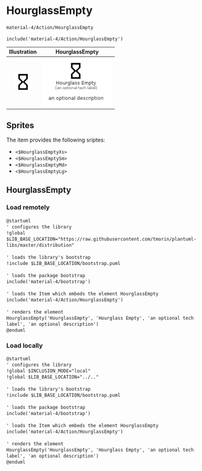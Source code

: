 # HourglassEmpty


```text
material-4/Action/HourglassEmpty
```

```text
include('material-4/Action/HourglassEmpty')
```



| Illustration | HourglassEmpty |
| :---: | :---: |
| ![illustration for Illustration](../../material-4/Action/HourglassEmpty.png) | ![illustration for HourglassEmpty](../../material-4/Action/HourglassEmpty.Local.png) |



## Sprites
The item provides the following sriptes:

- `<$HourglassEmptyXs>`
- `<$HourglassEmptySm>`
- `<$HourglassEmptyMd>`
- `<$HourglassEmptyLg>`





## HourglassEmpty

### Load remotely
```plantuml
@startuml
' configures the library
!global $LIB_BASE_LOCATION="https://raw.githubusercontent.com/tmorin/plantuml-libs/master/distribution"

' loads the library's bootstrap
!include $LIB_BASE_LOCATION/bootstrap.puml

' loads the package bootstrap
include('material-4/bootstrap')

' loads the Item which embeds the element HourglassEmpty
include('material-4/Action/HourglassEmpty')

' renders the element
HourglassEmpty('HourglassEmpty', 'Hourglass Empty', 'an optional tech label', 'an optional description')
@enduml
```

### Load locally
```plantuml
@startuml
' configures the library
!global $INCLUSION_MODE="local"
!global $LIB_BASE_LOCATION="../.."

' loads the library's bootstrap
!include $LIB_BASE_LOCATION/bootstrap.puml

' loads the package bootstrap
include('material-4/bootstrap')

' loads the Item which embeds the element HourglassEmpty
include('material-4/Action/HourglassEmpty')

' renders the element
HourglassEmpty('HourglassEmpty', 'Hourglass Empty', 'an optional tech label', 'an optional description')
@enduml
```

